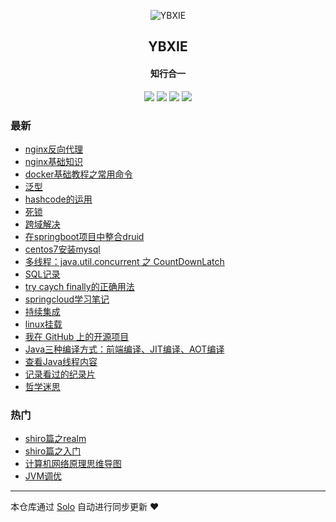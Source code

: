 <p align="center"><img alt="YBXIE" src="https://static.b3log.org/images/brand/solo-32.png"></p><h2 align="center">
YBXIE
</h2>

<h4 align="center">知行合一</h4>
<p align="center"><a title="YBXIE" target="_blank" href="https://github.com/YBcreate/solo-blog"><img src="https://img.shields.io/github/last-commit/YBcreate/solo-blog.svg?style=flat-square&color=FF9900"></a>
<a title="GitHub repo size in bytes" target="_blank" href="https://github.com/YBcreate/solo-blog"><img src="https://img.shields.io/github/repo-size/YBcreate/solo-blog.svg?style=flat-square"></a>
<a title="Solo Version" target="_blank" href="https://github.com/b3log/solo/releases"><img src="https://img.shields.io/badge/solo-3.6.3-f1e05a.svg?style=flat-square&color=blueviolet"></a>
<a title="Hits" target="_blank" href="https://github.com/b3log/hits"><img src="https://hits.b3log.org/YBcreate/solo-blog.svg"></a></p>

### 最新

* [nginx反向代理](http://www.ybxie.top/articles/2019/11/29/1575012600485.html)
* [nginx基础知识](http://www.ybxie.top/articles/2019/11/29/1575010930083.html)
* [docker基础教程之常用命令](http://www.ybxie.top/articles/2019/11/27/1574817422898.html)
* [泛型](http://www.ybxie.top/articles/2019/11/26/1574740163425.html)
* [hashcode的运用](http://www.ybxie.top/articles/2019/11/19/1574156790751.html)
* [死锁](http://www.ybxie.top/articles/2019/11/19/1574133650386.html)
* [跨域解决](http://www.ybxie.top/articles/2019/11/19/1574128427953.html)
* [在springboot项目中整合druid](http://www.ybxie.top/articles/2019/11/19/1574127799930.html)
* [centos7安装mysql](http://www.ybxie.top/articles/2019/11/19/1574127319061.html)
* [多线程：java.util.concurrent 之 CountDownLatch](http://www.ybxie.top/articles/2019/11/18/1574045590796.html)
* [SQL记录](http://www.ybxie.top/articles/2019/10/28/1572256086405.html)
* [try caych finally的正确用法](http://www.ybxie.top/articles/2019/10/17/1571284369901.html)
* [springcloud学习笔记](http://www.ybxie.top/articles/2019/10/10/1570701679659.html)
* [持续集成](http://www.ybxie.top/articles/2019/10/08/1570505552087.html)
* [linux挂载](http://www.ybxie.top/articles/2019/10/08/1570503728305.html)
* [我在 GitHub 上的开源项目](http://www.ybxie.top/my-github-repos)
* [Java三种编译方式：前端编译、JIT编译、AOT编译](http://www.ybxie.top/articles/2019/08/23/1566528321500.html)
* [查看Java线程内容](http://www.ybxie.top/articles/2019/08/22/1566456765326.html)
* [记录看过的纪录片](http://www.ybxie.top/articles/2019/08/20/1566266630776.html)
* [哲学迷思](http://www.ybxie.top/articles/2019/08/19/1566208583661.html)

### 热门

* [shiro篇之realm](http://www.ybxie.top/articles/2019/08/09/1565316086142.html)
* [shiro篇之入门](http://www.ybxie.top/articles/2019/08/07/1565169629219.html)
* [计算机网络原理思维导图](http://www.ybxie.top/articles/2019/08/14/1565747532256.html)
* [JVM调优](http://www.ybxie.top/articles/2019/08/15/1565848789021.html)



---

本仓库通过 [Solo](https://github.com/b3log/solo) 自动进行同步更新 ❤️ 